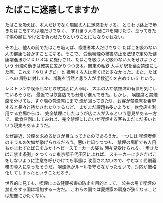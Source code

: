 # たばこに迷惑してますか

たばこを吸えば、本人だけでなく周囲の人に迷惑をかける。
とりわけ路上で歩きたばこをすれば煙だけでなく、
すれ違う人の服に穴を開けたり、走ってきた子供の顔に
やけどを負わせたりということにもなりかねない。

その上、他人の前でたばこを吸えば、喫煙者本人だけでなく
たばこを吸わない人の健康も脅かすことになる。そこで、
受動喫煙の被害防止を法律で定めた健康増進法が２００３年
に施行され、たばこを吸う人と吸わない人を分けようという
分煙の動きは確実に広がりつつある。関東の私鉄
大手が駅を全面禁煙にした際、これを『やりすぎだ」と
批判する人は驚くほど少なかった。また、たばこへの
課税に対しても、増税を当然と思う人が半数近くを占めている
という。

レストランや喫茶店などの飲食店に入る時、
大半の人が禁煙席の有無を気にしているそうだ。
最近では飲食店でも分煙が進んできた。しかし、
喫煙席と禁煙席を分けても、すぐ隣の禁煙席にまで
煙が回ってきたり、お客が禁煙席を希望すると長々と待たされたりするなど、
まだまだ課題も多いようだ。飲食店を利用する立場からは、
完全禁煙にしたほうが店に人が入るという意見がある一方で、
飲食店側にしてみれば、完全禁煙にしたいが喫煙する客もまだまだ多いという現実もあるようだ。

なぜ最近、分煙を求める動きが目立ってきたのであろうか。一つには
喫煙者側のモラルの欠如が挙げられるだろう。悪いと知りつつも、
禁煙の場所でも人目もかまわずたばこをふかすヘビースモーカーの姿も
時々見受けられる。「歩きたばこ禁止条例」をつくった東京都千代田区によれば、
スモーカーに歩きたばこをしないように注意を呼びかけても事態は
改善されないので、やむなく罰則義務の導入になったそうだ。
喫煙派がルールを守らなかったせいで、対応が厳格化してしまったということだろう。

世界的に見ても、喫煙による健康被害の防止を目的として、
公共の場で喫煙の禁止をする国は増加する一方だ。
これらの国では愛煙家の肩身が狭くなることは想像にかたくない。

